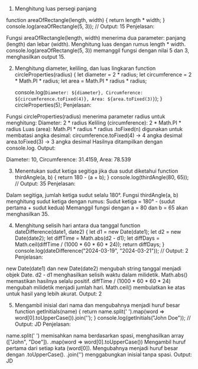 1. Menghitung luas persegi panjang

function areaOfRectangle(length, width) {
    return length * width;
}
console.log(areaOfRectangle(5, 3)); // Output: 15
Penjelasan:

Fungsi areaOfRectangle(length, width) menerima dua parameter: panjang (length) dan lebar (width).
Menghitung luas dengan rumus length * width.
console.log(areaOfRectangle(5, 3)) memanggil fungsi dengan nilai 5 dan 3, menghasilkan output 15.


2. Menghitung diameter, keliling, dan luas lingkaran
function circleProperties(radius) {
    let diameter = 2 * radius;
    let circumference = 2 * Math.PI * radius;
    let area = Math.PI * radius * radius;
    
    console.log(`Diameter: ${diameter}, Circumference: ${circumference.toFixed(4)}, Area: ${area.toFixed(3)}`);
}
circleProperties(5); 
Penjelasan:

Fungsi circleProperties(radius) menerima parameter radius untuk menghitung:
Diameter: 2 * radius
Keliling (circumference): 2 * Math.PI * radius
Luas (area): Math.PI * radius * radius
.toFixed(n) digunakan untuk membatasi angka desimal:
circumference.toFixed(4) → 4 angka desimal
area.toFixed(3) → 3 angka desimal
Hasilnya ditampilkan dengan console.log.
Output:

Diameter: 10, Circumference: 31.4159, Area: 78.539


3. Menentukan sudut ketiga segitiga jika dua sudut diketahui
function thirdAngle(a, b) {
    return 180 - (a + b);
}
console.log(thirdAngle(80, 65)); // Output: 35
Penjelasan:

Dalam segitiga, jumlah ketiga sudut selalu 180°.
Fungsi thirdAngle(a, b) menghitung sudut ketiga dengan rumus:
Sudut ketiga = 180° - (sudut pertama + sudut kedua)
Memanggil fungsi dengan a = 80 dan b = 65 akan menghasilkan 35.


4. Menghitung selisih hari antara dua tanggal
function dateDifference(date1, date2) {
    let d1 = new Date(date1);
    let d2 = new Date(date2);
    let diffTime = Math.abs(d2 - d1);
    let diffDays = Math.ceil(diffTime / (1000 * 60 * 60 * 24));
    return diffDays;
}
console.log(dateDifference("2024-03-19", "2024-03-21")); // Output: 2
Penjelasan:

new Date(date1) dan new Date(date2) mengubah string tanggal menjadi objek Date.
d2 - d1 menghasilkan selisih waktu dalam milidetik.
Math.abs() memastikan hasilnya selalu positif.
diffTime / (1000 * 60 * 60 * 24) mengubah milidetik menjadi jumlah hari.
Math.ceil() membulatkan ke atas untuk hasil yang lebih akurat.
Output: 2


5. Mengambil inisial dari nama dan mengubahnya menjadi huruf besar
function getInitials(name) {
    return name.split(' ').map(word => word[0].toUpperCase()).join('');
}
console.log(getInitials("John Doe")); // Output: JD
Penjelasan:

name.split(' ') memisahkan nama berdasarkan spasi, menghasilkan array (["John", "Doe"]).
.map(word => word[0].toUpperCase())
Mengambil huruf pertama dari setiap kata (word[0]).
Mengubahnya menjadi huruf besar dengan .toUpperCase().
.join('') menggabungkan inisial tanpa spasi.
Output: JD
